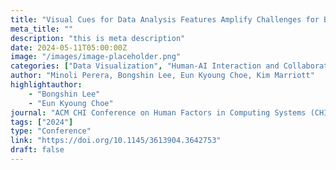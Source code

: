 ```yaml
---
title: "Visual Cues for Data Analysis Features Amplify Challenges for Blind Spreadsheet Users"
meta_title: ""
description: "this is meta description"
date: 2024-05-11T05:00:00Z
image: "/images/image-placeholder.png"
categories: ["Data Visualization", "Human-AI Interaction and Collaboration", "Inclusive Data Experiences"]
author: "Minoli Perera, Bongshin Lee, Eun Kyoung Choe, Kim Marriott"
highlightauthor: 
    - "Bongshin Lee"
    - "Eun Kyoung Choe"
journal: "ACM CHI Conference on Human Factors in Computing Systems (CHI 2024)"
tags: ["2024"]
type: "Conference"
link: "https://doi.org/10.1145/3613904.3642753"
draft: false
---
```

